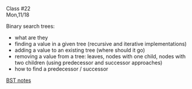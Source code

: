<div class="lecture1">

<div class="column_date">
<p markdown="block">

Class #22 <br>
Mon,11/18

</p>
</div>
<div class="column_materials">
<p markdown="block">

Binary search trees:
- what are they
- finding a value in a given tree (recursive and iterative implementations)
- adding a value to an existing tree (where should it go)
- removing a value from a tree: leaves, nodes with one child, nodes with two children (using predecessor and successor approaches)
- how to find a predecessor / successor


[BST notes](notes/lecture07_BST.pdf)

</p>
</div>

<div class="column_assign">
<p markdown="block">



</p>
</div>

</div>
